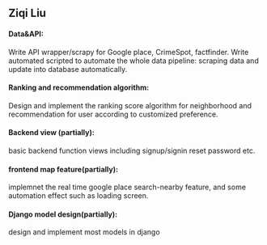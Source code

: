 
## Ziqi Liu
#### Data&API: 
Write API wrapper/scrapy for Google place, CrimeSpot, factfinder. Write automated scripted to automate the whole data pipeline: scraping data and update into database automatically.

#### Ranking and recommendation algorithm:
Design and implement the ranking score algorithm for neighborhood and recommendation for user according to customized preference.

#### Backend view (partially): 
basic backend function views including signup/signin reset password etc.

#### frontend map feature(partially):
implemnet the real time google place search-nearby feature, and some automation effect such as loading screen.

#### Django model design(partially):
design and implement most models in django

